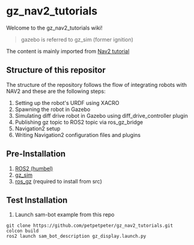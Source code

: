 # gz_nav2_tutorials

Welcome to the gz_nav2_tutorials wiki!
> gazebo is referred to gz_sim (former ignition)

The content is mainly imported from [Nav2 tutorial](https://navigation.ros.org/index.html)

## Structure of this repositor
The structure of the repository follows the flow of integrating robots with NAV2 and these are the following steps:

1. Setting up the robot's URDF using XACRO
2. Spawning the robot in Gazebo
3. Simulating diff drive robot in Gazebo using diff_drive_controller plugin
4. Publishing gz topic to ROS2 topic via ros_gz_bridge
4. Navigation2 setup
5. Writing Navigation2 configuration files and plugins

## Pre-Installation
1. [ROS2 (humbel)](https://docs.ros.org/en/humble/Installation.html)
2. [gz_sim](https://gazebosim.org/docs/garden/install_ubuntu)
3. [ros_gz](https://gazebosim.org/docs/garden/ros_installation](https://github.com/gazebosim/ros_gz)https://github.com/gazebosim/ros_gz)  (required to install from src)

## Test Installation
1. Launch sam-bot example from this repo
```
git clone https://github.com/petpetpeter/gz_nav2_tutorials.git
colcon build
ros2 launch sam_bot_description gz_display.launch.py
```




